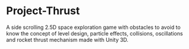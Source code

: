 # Project-Thrust
A side scrolling 2.5D space exploration game with obstacles to avoid to know the concept of level design, particle effects, collisions, oscillations and rocket thrust mechanism made with Unity 3D.
